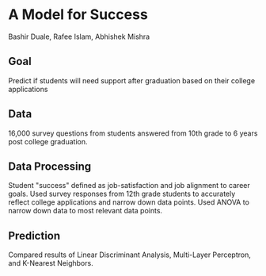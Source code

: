 # A Model for Success
Bashir Duale, Rafee Islam, Abhishek Mishra

## Goal
Predict if students will need support after graduation based on their college applications

## Data
16,000 survey questions from students answered from 10th grade to 6 years post college graduation.

## Data Processing
Student "success" defined as job-satisfaction and job alignment to career goals. Used survey responses from 12th grade students to accurately reflect college applications and narrow down data points. Used ANOVA to narrow down data to most relevant data points.

## Prediction
Compared results of Linear Discriminant Analysis, Multi-Layer Perceptron, and K-Nearest Neighbors.
